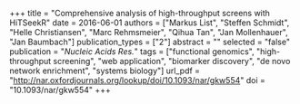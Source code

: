+++
title = "Comprehensive analysis of high-throughput screens with HiTSeekR"
date = 2016-06-01
authors = ["Markus List", "Steffen Schmidt", "Helle Christiansen", "Marc Rehmsmeier", "Qihua Tan", "Jan Mollenhauer", "Jan Baumbach"]
publication_types = ["2"]
abstract = ""
selected = "false"
publication = "*Nucleic Acids Res.*"
tags = ["functional genomics", "high-throughput screening", "web application", "biomarker discovery", "de novo network enrichment", "systems biology"]
url_pdf = "http://nar.oxfordjournals.org/lookup/doi/10.1093/nar/gkw554"
doi = "10.1093/nar/gkw554"
+++


